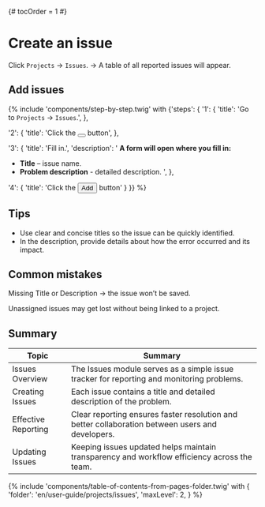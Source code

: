 {# tocOrder = 1 #}

# Create an issue

Click `Projects` → `Issues`.
 → A table of all reported issues will appear.

## Add issues
{% include 'components/step-by-step.twig' with {'steps': {
  '1': {
    'title': 'Go to `Projects` → `Issues`.',
  },

  '2': {
    'title': 'Click the <button class="btn btn-add"><span class="icon"><i class="fas fa-plus"></i></span></button> button',
  },

  '3': {
    'title': 'Fill in.',
    'description': '
**A form will open where you fill in:**
  *  **Title** – issue name.
  *  **Problem description** - detailed description.
    ',
  },

  '4': {
    'title': 'Click the <button class="btn btn-add"><span class="icon"><i class="fas fa-plus"></i></span><span class="text">Add</span></button> button'
  }
}} %}

## Tips
*  Use clear and concise titles so the issue can be quickly identified.
*  In the description, provide details about how the error occurred and its impact.

## Common mistakes
Missing Title or Description → the issue won’t be saved.

Unassigned issues may get lost without being linked to a project.


## Summary
| Topic               | Summary                                                                                          |
|---------------------|--------------------------------------------------------------------------------------------------|
| Issues Overview     | The Issues module serves as a simple issue tracker for reporting and monitoring problems.        |
| Creating Issues     | Each issue contains a title and detailed description of the problem.                             |
| Effective Reporting | Clear reporting ensures faster resolution and better collaboration between users and developers. |
| Updating Issues     | Keeping issues updated helps maintain transparency and workflow efficiency across the team.      |

{% include 'components/table-of-contents-from-pages-folder.twig' with {
  'folder': 'en/user-guide/projects/issues',
  'maxLevel': 2,
} %}